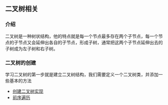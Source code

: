 ## 二叉树相关

### 介绍

二叉树是一种树状结构，他的特点就是每一个节点最多存在两个子节点，每一个节点的子节点又会延伸出各自的子节点，形成子树，通常把这两个子节点延伸出去的子树成为左子树和右子树。

### 二叉树的创建

学习二叉树的第一步就是建立二叉树结构，我们需要定义一个二叉树类，并添加一些基本的方法

- [创建二叉树实现](./创建二叉树.md)
- [前序遍历](./前序遍历.md)
